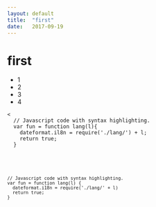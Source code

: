 ```yaml
---
layout: default
title:  "first"
date:   2017-09-19
---
```


# first
- 1
- 2
- 3
- 4


<div class="language-js highlighter-rouge"><pre class="highlight"><code><
  // Javascript code with syntax highlighting.
  var fun = function lang(l){
    dateformat.il8n = require('./lang/') + l;
    return true;
  }
</div>

<div class="language-js highlighter-rouge"><pre class="highlight"><code><span class="c1">
// Javascript code with syntax highlighting.</span>
<span class="kd">var</span> <span class="nx">fun</span> <span class="o">=</span> <span class="kd">function</span> <span class="nx">lang</span><span class="p">(</span><span class="nx">l</span><span class="p">)</span> <span class="p">{</span>
  <span class="nx">dateformat</span><span class="p">.</span><span class="nx">i18n</span> <span class="o">=</span> <span class="nx">require</span><span class="p">(</span><span class="s1">'./lang/'</span> <span class="o">+</span> <span class="nx">l</span><span class="p">)</span>
  <span class="k">return</span> <span class="kc">true</span><span class="p">;</span>
<span class="p">}</span>
</code></pre>
</div>
